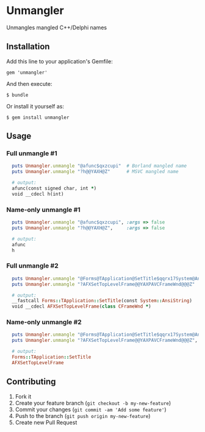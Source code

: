 # Unmangler

Unmangles mangled C++/Delphi names

## Installation

Add this line to your application's Gemfile:

    gem 'unmangler'

And then execute:

    $ bundle

Or install it yourself as:

    $ gem install unmangler

## Usage

### Full unmangle #1
```ruby
  puts Unmangler.unmangle "@afunc$qxzcupi"  # Borland mangled name
  puts Unmangler.unmangle "?h@@YAXH@Z"      # MSVC mangled name

  # output:
  afunc(const signed char, int *)
  void __cdecl h(int)
```

### Name-only unmangle #1
```ruby
  puts Unmangler.unmangle "@afunc$qxzcupi", :args => false
  puts Unmangler.unmangle "?h@@YAXH@Z",     :args => false

  # output:
  afunc
  h
```

### Full unmangle #2
```ruby
  puts Unmangler.unmangle "@Forms@TApplication@SetTitle$qqrx17System@AnsiString"
  puts Unmangler.unmangle "?AFXSetTopLevelFrame@@YAXPAVCFrameWnd@@@Z"

  # output:
  __fastcall Forms::TApplication::SetTitle(const System::AnsiString)
  void __cdecl AFXSetTopLevelFrame(class CFrameWnd *)
```

### Name-only unmangle #2
```ruby
  puts Unmangler.unmangle "@Forms@TApplication@SetTitle$qqrx17System@AnsiString", :args => false
  puts Unmangler.unmangle "?AFXSetTopLevelFrame@@YAXPAVCFrameWnd@@@Z",            :args => false

  # output:
  Forms::TApplication::SetTitle
  AFXSetTopLevelFrame
```

## Contributing

1. Fork it
2. Create your feature branch (`git checkout -b my-new-feature`)
3. Commit your changes (`git commit -am 'Add some feature'`)
4. Push to the branch (`git push origin my-new-feature`)
5. Create new Pull Request
